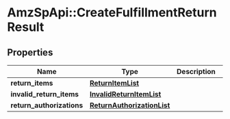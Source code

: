 # AmzSpApi::CreateFulfillmentReturnResult

## Properties
Name | Type | Description | Notes
------------ | ------------- | ------------- | -------------
**return_items** | [**ReturnItemList**](ReturnItemList.md) |  | [optional] 
**invalid_return_items** | [**InvalidReturnItemList**](InvalidReturnItemList.md) |  | [optional] 
**return_authorizations** | [**ReturnAuthorizationList**](ReturnAuthorizationList.md) |  | [optional] 

